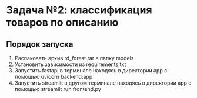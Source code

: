 # Задача №2: классификация товаров по описанию

## Порядок запуска
1. Распаковать архив rd_forest.rar в папку models
2. Установить зависимости из requirements.txt
3. Запустить fastapi в терминале находясь в директории app с помощью
   uvicorn backend:app
4. Запустить streamlit в другом терминале находясь в директории app с помощью
   streamlit run frontend.py
